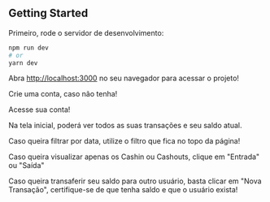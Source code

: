 ## Getting Started

Primeiro, rode o servidor de desenvolvimento:

```bash
npm run dev
# or
yarn dev
```

Abra [http://localhost:3000](http://localhost:3000) no seu navegador para acessar o projeto!

Crie uma conta, caso não tenha!

Acesse sua conta!

Na tela inicial, poderá ver todos as suas transações e seu saldo atual.

Caso queira filtrar por data, utilize o filtro que fica no topo da página!

Caso queira visualizar apenas os Cashin ou Cashouts, clique em "Entrada" ou "Saída"

Caso queira transaferir seu saldo para outro usuário, basta clicar em "Nova Transação", certifique-se de que tenha saldo e que o usuário exista!
